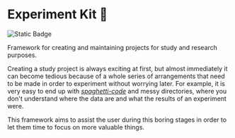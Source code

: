 # Experiment Kit 🧪

![Static Badge](https://img.shields.io/badge/v0.1.1-blue)

Framework for creating and maintaining projects for study and research purposes.

Creating a study project is always exciting at first, but almost immediately it can become tedious because of a whole series of arrangements that need to be made in order to experiment without worrying later.
For example, it is very easy to end up with [*spaghetti-code*](https://en.wikipedia.org/wiki/Spaghetti_code#:~:text=Spaghetti%20code%20is%20a%20pejorative,with%20insufficient%20ability%20or%20experience.) and messy directories, where you don't understand where the data are and what the results of an experiment were.

This framework aims to assist the user during this boring stages in order to let them time to focus on more valuable things.
